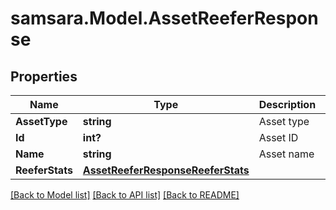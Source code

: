 # samsara.Model.AssetReeferResponse
## Properties

Name | Type | Description | Notes
------------ | ------------- | ------------- | -------------
**AssetType** | **string** | Asset type | [optional] 
**Id** | **int?** | Asset ID | [optional] 
**Name** | **string** | Asset name | [optional] 
**ReeferStats** | [**AssetReeferResponseReeferStats**](AssetReeferResponseReeferStats.md) |  | [optional] 

[[Back to Model list]](../README.md#documentation-for-models) [[Back to API list]](../README.md#documentation-for-api-endpoints) [[Back to README]](../README.md)

